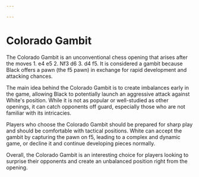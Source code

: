 ```yaml
---

---
```

# Colorado Gambit

The Colorado Gambit is an unconventional chess opening that arises after the moves 1. e4 e5 2. Nf3 d6 3. d4 f5. It is considered a gambit because Black offers a pawn (the f5 pawn) in exchange for rapid development and attacking chances. 

The main idea behind the Colorado Gambit is to create imbalances early in the game, allowing Black to potentially launch an aggressive attack against White's position. While it is not as popular or well-studied as other openings, it can catch opponents off guard, especially those who are not familiar with its intricacies.

Players who choose the Colorado Gambit should be prepared for sharp play and should be comfortable with tactical positions. White can accept the gambit by capturing the pawn on f5, leading to a complex and dynamic game, or decline it and continue developing pieces normally.

Overall, the Colorado Gambit is an interesting choice for players looking to surprise their opponents and create an unbalanced position right from the opening.